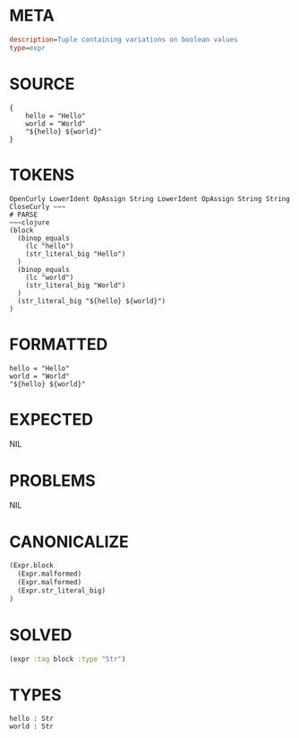 # META
~~~ini
description=Tuple containing variations on boolean values
type=expr
~~~
# SOURCE
~~~roc
{
	hello = "Hello"
	world = "World"
	"${hello} ${world}"
}
~~~
# TOKENS
~~~text
OpenCurly LowerIdent OpAssign String LowerIdent OpAssign String String CloseCurly ~~~
# PARSE
~~~clojure
(block
  (binop_equals
    (lc "hello")
    (str_literal_big "Hello")
  )
  (binop_equals
    (lc "world")
    (str_literal_big "World")
  )
  (str_literal_big "${hello} ${world}")
)
~~~
# FORMATTED
~~~roc
hello = "Hello"
world = "World"
"${hello} ${world}"
~~~
# EXPECTED
NIL
# PROBLEMS
NIL
# CANONICALIZE
~~~clojure
(Expr.block
  (Expr.malformed)
  (Expr.malformed)
  (Expr.str_literal_big)
)
~~~
# SOLVED
~~~clojure
(expr :tag block :type "Str")
~~~
# TYPES
~~~roc
hello : Str
world : Str
~~~
